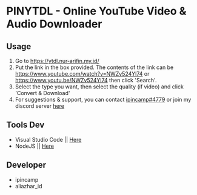 # PINYTDL - Online YouTube Video & Audio Downloader

## Usage
1. Go to https://ytdl.nur-arifin.my.id/
2. Put the link in the box provided. The contents of the link can be https://www.youtube.com/watch?v=NWZv524Yl74 or https://www.youtu.be/NWZv524Yl74 then click 'Search'.
3. Select the type you want, then select the quality (if video) and click 'Convert & Download'
4. For suggestions & support, you can contact [ipincamp#4779](https://discord.com/channels/@me/675175109362843667) or join my discord server [here](https://discord.gg/QR8PHugHvr)

## Tools Dev
- Visual Studio Code || [Here](https://code.visualstudio.com/)
- NodeJS || [Here](https://nodejs.org/)

## Developer
* ipincamp
* aliazhar_id
